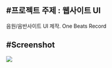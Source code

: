 #프로젝트 주제 : 웹사이트 UI
---------------------------
음원/음반사이트 UI 제작.
One Beats Record

#Screenshot
-----------
<div>
<img src="https://user-images.githubusercontent.com/63985720/89745146-b9a5a880-daec-11ea-98c9-d3c1f0f080b6.png">
</div>
